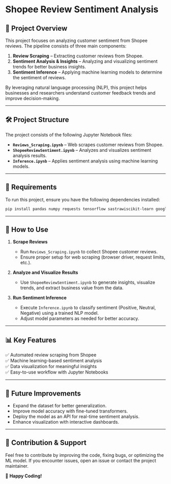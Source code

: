 # Shopee Review Sentiment Analysis

## 📌 Project Overview
This project focuses on analyzing customer sentiment from Shopee reviews. The pipeline consists of three main components:

1. **Review Scraping** – Extracting customer reviews from Shopee.
2. **Sentiment Analysis & Insights** – Analyzing and visualizing sentiment trends for better business insights.
3. **Sentiment Inference** – Applying machine learning models to determine the sentiment of reviews.

By leveraging natural language processing (NLP), this project helps businesses and researchers understand customer feedback trends and improve decision-making.

---

## 🛠 Project Structure
The project consists of the following Jupyter Notebook files:

- **`Reviews_Scraping.ipynb`** – Web scrapes customer reviews from Shopee.
- **`ShopeeReviewSentiment.ipynb`** – Analyzes and visualizes sentiment analysis results.
- **`Inference.ipynb`** – Applies sentiment analysis using machine learning models.

---

## 🔧 Requirements
To run this project, ensure you have the following dependencies installed:

```bash
pip install pandas numpy requests tensorflow sastrawiscikit-learn google_play_scraper matplotlib seaborn
```

---

## 📂 How to Use
1. **Scrape Reviews**
   - Run `Reviews_Scraping.ipynb` to collect Shopee customer reviews.
   - Ensure proper setup for web scraping (browser driver, request limits, etc.).

2. **Analyze and Visualize Results**
   - Use `ShopeeReviewSentiment.ipynb` to generate insights, visualize trends, and extract business value from the data.

3. **Run Sentiment Inference**
   - Execute `Inference.ipynb` to classify sentiment (Positive, Neutral, Negative) using a trained NLP model.
   - Adjust model parameters as needed for better accuracy.

---

## 📊 Key Features
✅ Automated review scraping from Shopee  
✅ Machine learning-based sentiment analysis  
✅ Data visualization for meaningful insights  
✅ Easy-to-use workflow with Jupyter Notebooks  

---

## 📌 Future Improvements
- Expand the dataset for better generalization.
- Improve model accuracy with fine-tuned transformers.
- Deploy the model as an API for real-time sentiment analysis.
- Enhance visualization with interactive dashboards.

---

## 🤝 Contribution & Support
Feel free to contribute by improving the code, fixing bugs, or optimizing the ML model. If you encounter issues, open an issue or contact the project maintainer.

🚀 **Happy Coding!**


